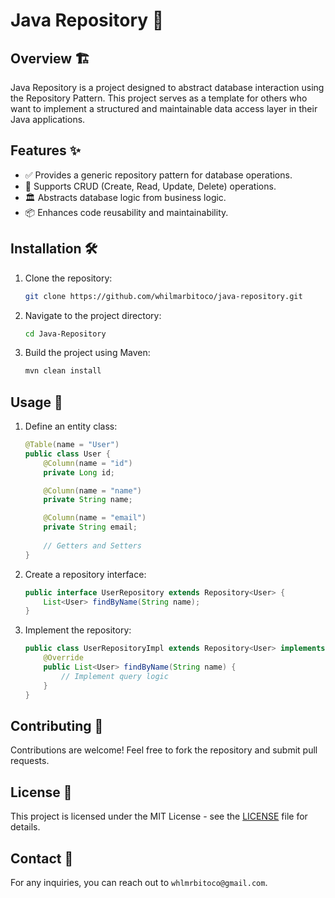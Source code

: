 # Java Repository 🚀

## Overview 🏗️
Java Repository is a project designed to abstract database interaction using the Repository Pattern. This project serves as a template for others who want to implement a structured and maintainable data access layer in their Java applications.

## Features ✨
- ✅ Provides a generic repository pattern for database operations.
- 🔄 Supports CRUD (Create, Read, Update, Delete) operations.
- 🏛️ Abstracts database logic from business logic.
- 📦 Enhances code reusability and maintainability.

## Installation 🛠️
1. Clone the repository:
   ```sh
   git clone https://github.com/whilmarbitoco/java-repository.git
   ```
2. Navigate to the project directory:
   ```sh
   cd Java-Repository
   ```
3. Build the project using Maven:
   ```sh
   mvn clean install
   ```
   
## Usage 📖
1. Define an entity class:
   ```java
   @Table(name = "User")
   public class User {
       @Column(name = "id")
       private Long id;

       @Column(name = "name")
       private String name;

       @Column(name = "email")
       private String email;
       
       // Getters and Setters
   }
   ```
2. Create a repository interface:
   ```java
   public interface UserRepository extends Repository<User> {
       List<User> findByName(String name);
   }
   ```
3. Implement the repository:
   ```java
   public class UserRepositoryImpl extends Repository<User> implements UserRepository {
       @Override
       public List<User> findByName(String name) {
           // Implement query logic
       }
   }
   ```

## Contributing 🤝
Contributions are welcome! Feel free to fork the repository and submit pull requests.

## License 📜
This project is licensed under the MIT License - see the [LICENSE](LICENSE) file for details.

## Contact 📧
For any inquiries, you can reach out to `whlmrbitoco@gmail.com`.

